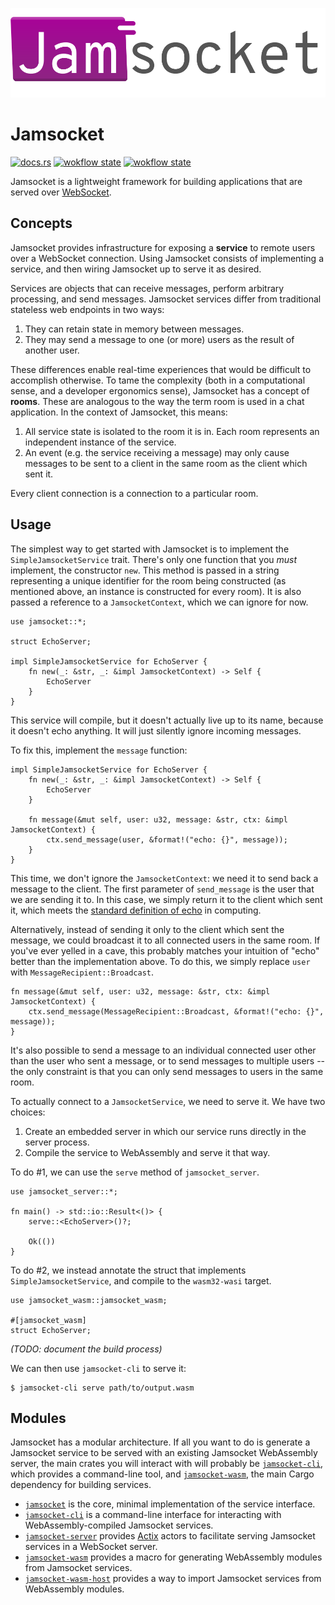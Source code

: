 ![Jamsocket Logo](jamsocket_logo.svg)

# Jamsocket

[![docs.rs](https://img.shields.io/badge/docs-latest-orange)](https://jamsocket.github.io/jamsocket/jamsocket/index.html)
[![wokflow state](https://github.com/jamsocket/jamsocket/workflows/test/badge.svg)](https://github.com/jamsocket/jamsocket/actions/workflows/test.yml)
[![wokflow state](https://github.com/jamsocket/jamsocket/workflows/docs/badge.svg)](https://github.com/jamsocket/jamsocket/actions/workflows/docs.yml)

Jamsocket is a lightweight framework for building applications that are served over
[WebSocket](https://developer.mozilla.org/en-US/docs/Web/API/WebSockets_API).

## Concepts

Jamsocket provides infrastructure for exposing a **service** to remote users over a WebSocket connection. Using Jamsocket consists of implementing a service, and then wiring Jamsocket up to serve it as desired.

Services are objects that can receive messages, perform arbitrary processing, and send messages. Jamsocket services differ from traditional stateless web endpoints in two ways:

1. They can retain state in memory between messages.
2. They may send a message to one (or more) users as the result of another user.

These differences enable real-time experiences that would be difficult to accomplish otherwise. To tame the complexity (both in a computational sense, and a developer ergonomics sense), Jamsocket has a concept of **rooms**. These are analogous to the way the term room is used in a chat application. In the context of Jamsocket, this means:

1. All service state is isolated to the room it is in. Each room represents an independent instance of the service.
2. An event (e.g. the service receiving a message) may only cause messages to be sent to a client in the same room as the client which sent it.

Every client connection is a connection to a particular room.

## Usage

The simplest way to get started with Jamsocket is to implement the `SimpleJamsocketService` trait. There's only one function that you *must* implement, the constructor `new`. This method is passed in a string representing a unique identifier for the room being constructed (as mentioned above, an instance is constructed for every room). It is also passed a reference to a `JamsocketContext`, which we can ignore for now.

```
use jamsocket::*;

struct EchoServer;

impl SimpleJamsocketService for EchoServer {
    fn new(_: &str, _: &impl JamsocketContext) -> Self {
        EchoServer
    }
}
```

This service will compile, but it doesn't actually live up to its name, because it doesn't echo anything. It will just silently ignore incoming messages.

To fix this, implement the `message` function:

```
impl SimpleJamsocketService for EchoServer {
    fn new(_: &str, _: &impl JamsocketContext) -> Self {
        EchoServer
    }

    fn message(&mut self, user: u32, message: &str, ctx: &impl JamsocketContext) {
        ctx.send_message(user, &format!("echo: {}", message));
    }
}
```

This time, we don't ignore the `JamsocketContext`: we need it to send back a message to the client.
The first parameter of `send_message` is the user that we are sending it to. In this case, we simply
return it to the client which sent it, which meets the [standard definition of echo](https://en.wikipedia.org/wiki/Echo_(computing)) in computing.

Alternatively, instead of sending it only to the client which sent the message, we could broadcast it to
all connected users in the same room. If you've ever yelled in a cave, this probably matches your intuition
of "echo" better than the implementation above. To do this, we simply replace `user` with 
`MessageRecipient::Broadcast`. 

```
fn message(&mut self, user: u32, message: &str, ctx: &impl JamsocketContext) {
    ctx.send_message(MessageRecipient::Broadcast, &format!("echo: {}", message));
}
```

It's also possible to send a message to an individual connected user other than the user who sent a message,
or to send messages to multiple users -- the only constraint is that you can only send messages to users in
the same room.

To actually connect to a `JamsocketService`, we need to serve it. We have two choices:

1. Create an embedded server in which our service runs directly in the server process.
2. Compile the service to WebAssembly and serve it that way.

To do #1, we can use the `serve` method of `jamsocket_server`.

```
use jamsocket_server::*;

fn main() -> std::io::Result<()> {
    serve::<EchoServer>()?;

    Ok(())
}
```

To do #2, we instead annotate the struct that implements `SimpleJamsocketService`, and
compile to the `wasm32-wasi` target.

```
use jamsocket_wasm::jamsocket_wasm;

#[jamsocket_wasm]
struct EchoServer;
```

*(TODO: document the build process)*

We can then use `jamsocket-cli` to serve it:

```
$ jamsocket-cli serve path/to/output.wasm
```

## Modules

Jamsocket has a modular architecture. If all you want to do is generate a Jamsocket service to
be served with an existing Jamsocket WebAssembly server, the main crates you will interact with
will probably be [`jamsocket-cli`](/jamsocket-cli), which provides a command-line tool, and
[`jamsocket-wasm`](/jamsocket-wasm), the main Cargo dependency for building services.

- [`jamsocket`](https://jamsocket.github.io/jamsocket/jamsocket/index.html) is the core, minimal implementation of the service interface.
- [`jamsocket-cli`](https://jamsocket.github.io/jamsocket/jamsocket_cli/index.html) is a command-line interface for interacting with WebAssembly-compiled Jamsocket services.
- [`jamsocket-server`](https://jamsocket.github.io/jamsocket/jamsocket_server/index.html) provides [Actix](https://actix.rs/) actors to facilitate serving Jamsocket services in a WebSocket server.
- [`jamsocket-wasm`](https://jamsocket.github.io/jamsocket/jamsocket_wasm/index.html) provides a macro for generating WebAssembly modules from Jamsocket services.
- [`jamsocket-wasm-host`](https://jamsocket.github.io/jamsocket/jamsocket_wasm_host/index.html) provides a way to import Jamsocket services from WebAssembly modules.
